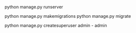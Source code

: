 python manage.py runserver


python manage.py makemigrations
python manage.py migrate

python manage.py createsuperuser
admin - admin